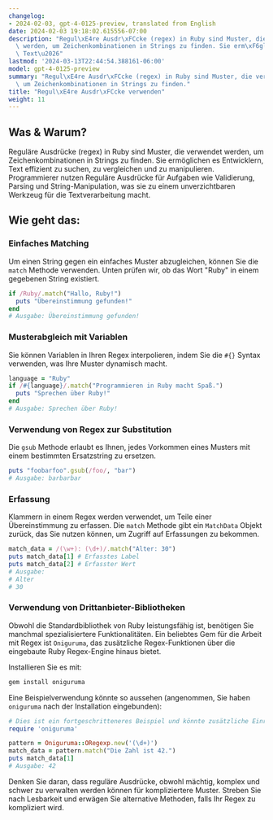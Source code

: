 ```yaml
---
changelog:
- 2024-02-03, gpt-4-0125-preview, translated from English
date: 2024-02-03 19:18:02.615556-07:00
description: "Regul\xE4re Ausdr\xFCcke (regex) in Ruby sind Muster, die verwendet\
  \ werden, um Zeichenkombinationen in Strings zu finden. Sie erm\xF6glichen es Entwicklern,\
  \ Text\u2026"
lastmod: '2024-03-13T22:44:54.388161-06:00'
model: gpt-4-0125-preview
summary: "Regul\xE4re Ausdr\xFCcke (regex) in Ruby sind Muster, die verwendet werden,\
  \ um Zeichenkombinationen in Strings zu finden."
title: "Regul\xE4re Ausdr\xFCcke verwenden"
weight: 11
---
```


## Was & Warum?
Reguläre Ausdrücke (regex) in Ruby sind Muster, die verwendet werden, um Zeichenkombinationen in Strings zu finden. Sie ermöglichen es Entwicklern, Text effizient zu suchen, zu vergleichen und zu manipulieren. Programmierer nutzen Reguläre Ausdrücke für Aufgaben wie Validierung, Parsing und String-Manipulation, was sie zu einem unverzichtbaren Werkzeug für die Textverarbeitung macht.

## Wie geht das:
### Einfaches Matching
Um einen String gegen ein einfaches Muster abzugleichen, können Sie die `match` Methode verwenden. Unten prüfen wir, ob das Wort "Ruby" in einem gegebenen String existiert.

```ruby
if /Ruby/.match("Hallo, Ruby!")
  puts "Übereinstimmung gefunden!"
end
# Ausgabe: Übereinstimmung gefunden!
```

### Musterabgleich mit Variablen
Sie können Variablen in Ihren Regex interpolieren, indem Sie die `#{}` Syntax verwenden, was Ihre Muster dynamisch macht.

```ruby
language = "Ruby"
if /#{language}/.match("Programmieren in Ruby macht Spaß.")
  puts "Sprechen über Ruby!"
end
# Ausgabe: Sprechen über Ruby!
```

### Verwendung von Regex zur Substitution
Die `gsub` Methode erlaubt es Ihnen, jedes Vorkommen eines Musters mit einem bestimmten Ersatzstring zu ersetzen.

```ruby
puts "foobarfoo".gsub(/foo/, "bar")
# Ausgabe: barbarbar
```

### Erfassung
Klammern in einem Regex werden verwendet, um Teile einer Übereinstimmung zu erfassen. Die `match` Methode gibt ein `MatchData` Objekt zurück, das Sie nutzen können, um Zugriff auf Erfassungen zu bekommen.

```ruby
match_data = /(\w+): (\d+)/.match("Alter: 30")
puts match_data[1] # Erfasstes Label
puts match_data[2] # Erfasster Wert
# Ausgabe:
# Alter
# 30
```

### Verwendung von Drittanbieter-Bibliotheken
Obwohl die Standardbibliothek von Ruby leistungsfähig ist, benötigen Sie manchmal spezialisiertere Funktionalitäten. Ein beliebtes Gem für die Arbeit mit Regex ist `Oniguruma`, das zusätzliche Regex-Funktionen über die eingebaute Ruby Regex-Engine hinaus bietet.

Installieren Sie es mit:
```bash
gem install oniguruma
```

Eine Beispielverwendung könnte so aussehen (angenommen, Sie haben `oniguruma` nach der Installation eingebunden):

```ruby
# Dies ist ein fortgeschritteneres Beispiel und könnte zusätzliche Einrichtung erfordern
require 'oniguruma'

pattern = Oniguruma::ORegexp.new('(\d+)')
match_data = pattern.match("Die Zahl ist 42.")
puts match_data[1]
# Ausgabe: 42
```

Denken Sie daran, dass reguläre Ausdrücke, obwohl mächtig, komplex und schwer zu verwalten werden können für kompliziertere Muster. Streben Sie nach Lesbarkeit und erwägen Sie alternative Methoden, falls Ihr Regex zu kompliziert wird.
